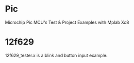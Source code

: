 # Pic
Microchip Pic MCU's Test &amp; Project Examples
with Mplab Xc8
# 12f629
12f629_tester.x is a blink and button input example.
